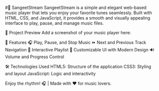 #🎵 SangeetStream
SangeetStream is a simple and elegant web-based music player that lets you enjoy your favorite tunes seamlessly. Built with HTML, CSS, and JavaScript, it provides a smooth and visually appealing interface to play, pause, and manage music files.


📸 Project Preview
Add a screenshot of your music player here:

🚀 Features
🎧 Play, Pause, and Stop Music
⏩ Next and Previous Track Navigation
📜 Interactive Playlist
🎨 Customizable UI with Modern Design
🔊 Volume and Progress Control

🛠️ Technologies Used
HTML5: Structure of the application
CSS3: Styling and layout
JavaScript: Logic and interactivity

Enjoy the rhythm! 🎧 | Made with ❤️ for music lovers.
